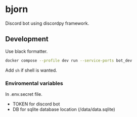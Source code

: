 # bjorn

Discord bot using discordpy framework.

## Development

Use black formatter.

```bash
docker compose --profile dev run --service-ports bot_dev
```

Add `sh` if shell is wanted.

### Enviromental variables

In .env.secret file.

- TOKEN for discord bot
- DB for sqlite database location (/data/data.sqlite)
